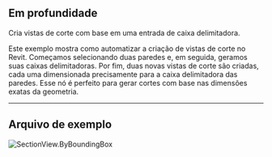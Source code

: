 ## Em profundidade
Cria vistas de corte com base em uma entrada de caixa delimitadora.

Este exemplo mostra como automatizar a criação de vistas de corte no Revit. Começamos selecionando duas paredes e, em seguida, geramos suas caixas delimitadoras. Por fim, duas novas vistas de corte são criadas, cada uma dimensionada precisamente para a caixa delimitadora das paredes. Esse nó é perfeito para gerar cortes com base nas dimensões exatas da geometria.

___
## Arquivo de exemplo

![SectionView.ByBoundingBox](./Revit.Elements.Views.SectionView.ByBoundingBox_img.jpg)
